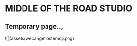 <div class="reveal">
  <div class="slides">
    <section data-markdown="index.md" data-background-image="assets/wecangetlostemoji.png"></section>
  </div>
</div>
<h1>MIDDLE OF THE ROAD STUDIO</h1>
<h2>Temporary page..,</h2>
![](assets/wecangetlostemoji.png)
